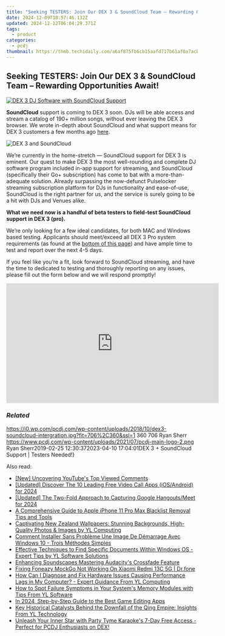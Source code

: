 ```yaml
---
title: "Seeking TESTERS: Join Our DEX 3 & SoundCloud Team – Rewarding Opportunities Await!"
date: 2024-12-09T18:57:46.132Z
updated: 2024-12-12T06:04:29.371Z
tags:
  - product
categories:
  - pcdj
thumbnail: https://thmb.techidaily.com/a6af875fb6cb15aafd717b61af0a7acb112fadf86579f433a8538feaaaa997ff.jpg
---
```


## Seeking TESTERS: Join Our DEX 3 & SoundCloud Team – Rewarding Opportunities Await!

[![DEX 3 DJ Software with SoundCloud Support](https://i0.wp.com/pcdj.com/wp-content/uploads/2018/10/dex3-soundcloud-intergration.jpg?resize=706%2C321&ssl=1)](https://i0.wp.com/pcdj.com/wp-content/uploads/2018/10/dex3-soundcloud-intergration.jpg?fit=706%2C360&ssl=1 "DEX 3 DJ Software with SoundCloud Support")

**SoundCloud** support is coming to DEX 3 soon. DJs will be able access and stream a catalog of 190+ million songs, without ever leaving the DEX 3 browser. We wrote in-depth about SoundCloud and what support means for DEX 3 customers a few months ago [here](https://tools.techidaily.com/pcdj/products/).

![](https://i1.wp.com/pcdj.com/wp-content/uploads/2019/02/dex3-soundcloud.jpg?fit=300%2C300&ssl=1 "DEX 3 and SoundCloud")

We’re currently in the home-stretch — SoundCloud support for DEX 3 is eminent. Our quest to make DEX 3 the most well-rounding and complete DJ software program included in-app support for streaming, and SoundCloud (specifically their Go+ subscription) has come to bat with a more-than-adequate solution. Already surpassing the now-defunct Pulselocker streaming subscription platform for DJs in functionality and ease-of-use, SoundCloud is the right partner for us, and the service is surely going to be a hit with DJs and Venues alike.

**What we need now is a handful of beta testers to field-test SoundCloud support in DEX 3 (pro).** 

We’re only looking for a few ideal candidates, for both MAC and Windows based testing. Applicants should meet/exceed all DEX 3 Pro system requirements (as found at the [bottom of this page](https://tools.techidaily.com/pcdj/products/)) and have ample time to test and report over the next 4-5 days.

If you feel like you’re a fit, look forward to SoundCloud streaming, and have the time to dedicated to testing and thoroughly reporting on any issues, please fill out the form below and we will respond promptly!

<!-- affiliate ads begin -->
<iframe width="560" height="315" src="https://www.youtube.com/embed/T-ssCD10v2M?si=WVWGNayUiCAkMZzZ" title="YouTube video player" frameborder="0" allow="accelerometer; autoplay; clipboard-write; encrypted-media; gyroscope; picture-in-picture; web-share" referrerpolicy="strict-origin-when-cross-origin" allowfullscreen></iframe>
<!-- affiliate ads end -->

### _Related_

https://i0.wp.com/pcdj.com/wp-content/uploads/2018/10/dex3-soundcloud-intergration.jpg?fit=706%2C360&ssl=1 360 706 Ryan Sherr https://www.pcdj.com/wp-content/uploads/2021/07/pcdj-main-logo-2.png Ryan Sherr2019-02-25 12:30:372023-04-10 17:04:01DEX 3 + SoundCloud Support | Testers Needed!}

<ins class="adsbygoogle"
     style="display:block"
     data-ad-format="autorelaxed"
     data-ad-client="ca-pub-7571918770474297"
     data-ad-slot="1223367746"></ins>

<ins class="adsbygoogle"
     style="display:block"
     data-ad-client="ca-pub-7571918770474297"
     data-ad-slot="8358498916"
     data-ad-format="auto"
     data-full-width-responsive="true"></ins>

<span class="atpl-alsoreadstyle">Also read:</span>
<div><ul>
<li><a href="https://facebook-record-videos.techidaily.com/new-uncovering-youtubes-top-viewed-comments/"><u>[New] Uncovering YouTube's Top Viewed Comments</u></a></li>
<li><a href="https://on-screen-recording.techidaily.com/updated-discover-the-10-leading-free-video-call-apps-iosandroid-for-2024/"><u>[Updated] Discover The 10 Leading Free Video Call Apps (iOS/Android) for 2024</u></a></li>
<li><a href="https://digital-screen-recording.techidaily.com/updated-the-two-fold-approach-to-capturing-google-hangoutsmeet-for-2024/"><u>[Updated] The Two-Fold Approach to Capturing Google Hangouts/Meet for 2024</u></a></li>
<li><a href="https://ios-unlock.techidaily.com/a-comprehensive-guide-to-apple-iphone-11-pro-max-blacklist-removal-tips-and-tools-by-drfone-ios/"><u>A Comprehensive Guide to Apple iPhone 11 Pro Max Blacklist Removal Tips and Tools</u></a></li>
<li><a href="https://discover-bits.techidaily.com/captivating-new-zealand-wallpapers-stunning-backgrounds-high-quality-photos-and-images-by-yl-computing/"><u>Captivating New Zealand Wallpapers: Stunning Backgrounds, High-Quality Photos & Images by YL Computing</u></a></li>
<li><a href="https://win-awesome.techidaily.com/comment-installer-sans-probleme-une-image-de-demarrage-avec-windows-10-trois-methodes-simples/"><u>Comment Installer Sans Problème Une Image De Démarrage Avec Windows 10 - Trois Méthodes Simples</u></a></li>
<li><a href="https://discover-bits.techidaily.com/effective-techniques-to-find-specific-documents-within-windows-os-expert-tips-by-yl-software-solutions/"><u>Effective Techniques to Find Specific Documents Within Windows OS - Expert Tips by YL Software Solutions</u></a></li>
<li><a href="https://extra-hints.techidaily.com/enhancing-soundscapes-mastering-audacitys-crossfade-feature/"><u>Enhancing Soundscapes Mastering Audacity's Crossfade Feature</u></a></li>
<li><a href="https://fake-location.techidaily.com/fixing-foneazy-mockgo-not-working-on-xiaomi-redmi-13c-5g-drfone-by-drfone-virtual-android/"><u>Fixing Foneazy MockGo Not Working On Xiaomi Redmi 13C 5G | Dr.fone</u></a></li>
<li><a href="https://discover-bits.techidaily.com/how-can-i-diagnose-and-fix-hardware-issues-causing-performance-lags-in-my-computer-expert-guidance-from-yl-computing/"><u>How Can I Diagnose and Fix Hardware Issues Causing Performance Lags in My Computer? - Expert Guidance From YL Computing</u></a></li>
<li><a href="https://discover-bits.techidaily.com/how-to-spot-failure-symptoms-in-your-systems-memory-modules-with-tips-from-yl-software/"><u>How to Spot Failure Symptoms in Your System's Memory Modules with Tips From YL Software</u></a></li>
<li><a href="https://visual-screen-recording.techidaily.com/in-2024-step-by-step-guide-to-the-best-game-editing-apps/"><u>In 2024, Step-by-Step Guide to the Best Game Editing Apps</u></a></li>
<li><a href="https://discover-bits.techidaily.com/key-historical-catalysts-behind-the-downfall-of-the-qing-empire-insights-from-yl-technology/"><u>Key Historical Catalysts Behind the Downfall of the Qing Empire: Insights From YL Technology</u></a></li>
<li><a href="https://discover-bits.techidaily.com/unleash-your-inner-star-with-party-tyme-karaokes-7-day-free-access-perfect-for-pcdj-enthusiasts-on-dex/"><u>Unleash Your Inner Star with Party Tyme Karaoke's 7-Day Free Access - Perfect for PCDJ Enthusiasts on DEX!</u></a></li>
</ul></div>


